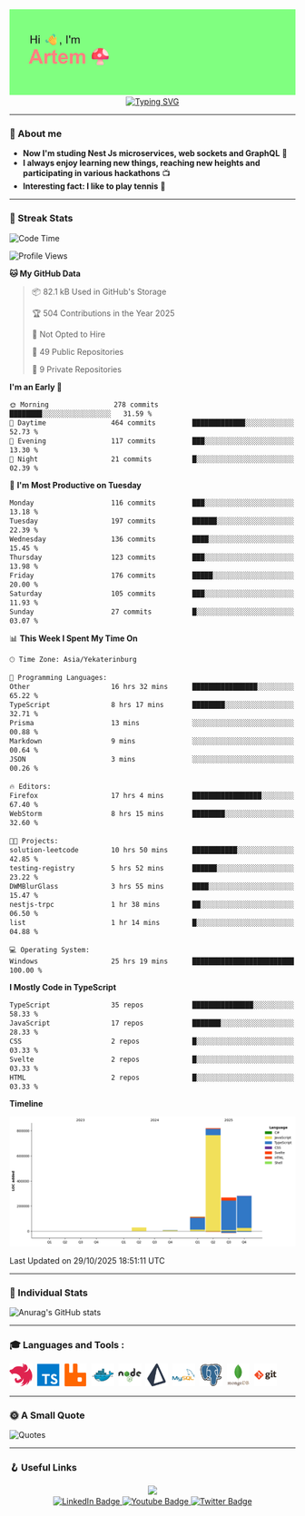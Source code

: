 <div id="header" align="center">
  <img src="https://github.com/CurlyBattery/CurlyBattery/blob/master/header.png?raw=true" alt="альтернативный текст">
  <a href="https://git.io/typing-svg"><img src="https://readme-typing-svg.demolab.com?font=Fira+Code&pause=1000&color=2BF777&width=435&lines=I've+been+doing+backend+programming+;on+Nest+JS+for+17+months+now" alt="Typing SVG" /></a>
</div>

---

### :otter: About me 
- __Now I'm studing Nest Js microservices, web sockets and GraphQL__ 🧩
- __I always enjoy learning new things, reaching new heights and participating in various hackathons__ 📺
- __Interesting fact: I like to play tennis__ 🏓

---

### :monorail: Streak Stats 

<!--START_SECTION:waka-->
![Code Time](http://img.shields.io/badge/Code%20Time-1%2C687%20hrs%2015%20mins-blue)

![Profile Views](http://img.shields.io/badge/Profile%20Views-0-blue)

**🐱 My GitHub Data** 

> 📦 82.1 kB Used in GitHub's Storage 
 > 
> 🏆 504 Contributions in the Year 2025
 > 
> 🚫 Not Opted to Hire
 > 
> 📜 49 Public Repositories 
 > 
> 🔑 9 Private Repositories 
 > 
**I'm an Early 🐤** 

```text
🌞 Morning                278 commits         ████████░░░░░░░░░░░░░░░░░   31.59 % 
🌆 Daytime                464 commits         █████████████░░░░░░░░░░░░   52.73 % 
🌃 Evening                117 commits         ███░░░░░░░░░░░░░░░░░░░░░░   13.30 % 
🌙 Night                  21 commits          █░░░░░░░░░░░░░░░░░░░░░░░░   02.39 % 
```
📅 **I'm Most Productive on Tuesday** 

```text
Monday                   116 commits         ███░░░░░░░░░░░░░░░░░░░░░░   13.18 % 
Tuesday                  197 commits         ██████░░░░░░░░░░░░░░░░░░░   22.39 % 
Wednesday                136 commits         ████░░░░░░░░░░░░░░░░░░░░░   15.45 % 
Thursday                 123 commits         ███░░░░░░░░░░░░░░░░░░░░░░   13.98 % 
Friday                   176 commits         █████░░░░░░░░░░░░░░░░░░░░   20.00 % 
Saturday                 105 commits         ███░░░░░░░░░░░░░░░░░░░░░░   11.93 % 
Sunday                   27 commits          █░░░░░░░░░░░░░░░░░░░░░░░░   03.07 % 
```


📊 **This Week I Spent My Time On** 

```text
🕑︎ Time Zone: Asia/Yekaterinburg

💬 Programming Languages: 
Other                    16 hrs 32 mins      ████████████████░░░░░░░░░   65.22 % 
TypeScript               8 hrs 17 mins       ████████░░░░░░░░░░░░░░░░░   32.71 % 
Prisma                   13 mins             ░░░░░░░░░░░░░░░░░░░░░░░░░   00.88 % 
Markdown                 9 mins              ░░░░░░░░░░░░░░░░░░░░░░░░░   00.64 % 
JSON                     3 mins              ░░░░░░░░░░░░░░░░░░░░░░░░░   00.26 % 

🔥 Editors: 
Firefox                  17 hrs 4 mins       █████████████████░░░░░░░░   67.40 % 
WebStorm                 8 hrs 15 mins       ████████░░░░░░░░░░░░░░░░░   32.60 % 

🐱‍💻 Projects: 
solution-leetcode        10 hrs 50 mins      ███████████░░░░░░░░░░░░░░   42.85 % 
testing-registry         5 hrs 52 mins       ██████░░░░░░░░░░░░░░░░░░░   23.22 % 
DWMBlurGlass             3 hrs 55 mins       ████░░░░░░░░░░░░░░░░░░░░░   15.47 % 
nestjs-trpc              1 hr 38 mins        ██░░░░░░░░░░░░░░░░░░░░░░░   06.50 % 
list                     1 hr 14 mins        █░░░░░░░░░░░░░░░░░░░░░░░░   04.88 % 

💻 Operating System: 
Windows                  25 hrs 19 mins      █████████████████████████   100.00 % 
```

**I Mostly Code in TypeScript** 

```text
TypeScript               35 repos            ███████████████░░░░░░░░░░   58.33 % 
JavaScript               17 repos            ███████░░░░░░░░░░░░░░░░░░   28.33 % 
CSS                      2 repos             █░░░░░░░░░░░░░░░░░░░░░░░░   03.33 % 
Svelte                   2 repos             █░░░░░░░░░░░░░░░░░░░░░░░░   03.33 % 
HTML                     2 repos             █░░░░░░░░░░░░░░░░░░░░░░░░   03.33 % 
```



**Timeline**

![Lines of Code chart](https://raw.githubusercontent.com/CurlyBattery/CurlyBattery/master/assets/bar_graph.png)


 Last Updated on 29/10/2025 18:51:11 UTC
<!--END_SECTION:waka-->

---

### :slot_machine: Individual Stats 
![Anurag's GitHub stats](https://github-readme-stats.vercel.app/api?username=CurlyBattery&hide=contribs,prs&theme=dracula)

---

### :mortar_board: Languages and Tools :
<div>
  <img src="https://github.com/devicons/devicon/blob/master/icons/nestjs/nestjs-original.svg" title="Nest" alt="Nest" width="40" height="40"/>&nbsp;
  <img src="https://github.com/devicons/devicon/blob/master/icons/typescript/typescript-plain.svg" title="TypeScript" alt="TypeScript" width="40" height="40"/>&nbsp;
  <img src="https://github.com/devicons/devicon/blob/master/icons/rabbitmq/rabbitmq-original.svg" title="Rabbit" alt="RabbitMQ" width="40" height="40"/>&nbsp;
  <img src="https://github.com/devicons/devicon/blob/master/icons/docker/docker-original.svg" title="Docker" alt="Docker" width="40" height="40"/>&nbsp;
  <img src="https://github.com/devicons/devicon/blob/master/icons/nodejs/nodejs-original-wordmark.svg" title="NodeJS" alt="NodeJS" width="40" height="40"/>&nbsp;
  <img src="https://github.com/devicons/devicon/blob/master/icons/prisma/prisma-original.svg" title="Prisma"  alt="Prisma" width="40" height="40"/>&nbsp;
  <img src="https://github.com/devicons/devicon/blob/master/icons/mysql/mysql-original-wordmark.svg" title="MySQL"  alt="MySQL" width="40" height="40"/>&nbsp;
  <img src="https://github.com/devicons/devicon/blob/master/icons/postgresql/postgresql-original.svg" title="PostgreSQL"  alt="PostgreSQL" width="40" height="40"/>&nbsp;
  <img src="https://github.com/devicons/devicon/blob/master/icons/mongodb/mongodb-original-wordmark.svg" title="MongoDB" alt="MongoDB" width="40" height="40"/>&nbsp;
  <img src="https://github.com/devicons/devicon/blob/master/icons/git/git-original-wordmark.svg" title="Git" **alt="Git" width="40" height="40"/>
</div>

---

### :sun_with_face: A Small Quote
![Quotes](https://quotes-github-readme.vercel.app/api?type=horizontal&theme=dark)

---

### :hook: Useful Links 
<div align="center">
  <img src="https://media2.giphy.com/media/v1.Y2lkPTc5MGI3NjExdG1qb3M0MHpyZmczeDJoZzR4Z2lvcXBydDhpejNpb3Zoc2NoM2lnaCZlcD12MV9pbnRlcm5hbF9naWZfYnlfaWQmY3Q9Zw/FXynzLoP14IHsnfGmO/giphy.gif" height="300">
  
  <div id="badges">
  <a href="your-linkedin-URL">
    <img src="https://img.shields.io/badge/LinkedIn-blue?style=for-the-badge&logo=linkedin&logoColor=white" alt="LinkedIn Badge"/>
  </a>
  <a href="your-youtube-URL">
    <img src="https://img.shields.io/badge/YouTube-red?style=for-the-badge&logo=youtube&logoColor=white" alt="Youtube Badge"/>
  </a>
  <a href="your-twitter-URL">
    <img src="https://img.shields.io/badge/Twitter-blue?style=for-the-badge&logo=twitter&logoColor=white" alt="Twitter Badge"/>
  </a>
